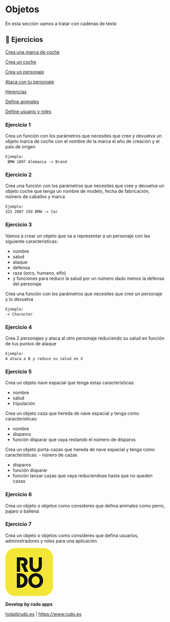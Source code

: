# Objetos
En esta sección vamos a tratar con cadenas de texto

## 📝 Ejercicios
[Crea una marca de coche](#Ejercicio-1)

[Crea un coche](#Ejercicio-2)

[Crea un personaje](#Ejercicio-3)

[Ataca con tu personaje](#Ejercicio-4)

[Herencias](#Ejercicio-5)

[Define animales](#Ejercicio-6)

[Define usuario y roles](#Ejercicio-7)


### Ejercicio 1

Crea un función con los parámetros que necesites que cree y devuelva un objeto marca de coche con el nombre de la marca el año de creación y el país de origen
```
Ejemplo:
 BMW 1897 Alemania -> Brand
```
### Ejercicio 2

Crea una función con los parámetros que necesites que cree y devuelva un objeto coche que tenga un nombre de modelo, fecha de fabricación, número de caballos y marca
```
Ejemplo:
325 2007 250 BMW -> Car
```

### Ejercicio 3
Vamos a crear un objeto que va a representar a un personaje con las siguiente caracteristicas:
- nombre
- salud
- ataque
- defensa
- raza (orco, humano, elfo)
- y funciones para reducir la salud por un número dado menos la defensa del personaje

Crea una función con los parámetros que necesites que cree un personaje y lo devuelva
```
Ejemplo:
-> Character
```

### Ejercicio 4
Crea 2 personajes y ataca al otro personaje reduciendo su salud en función de tus puntos de ataque
```
Ejemplo:
A ataca a B y reduce su salud en X
```

### Ejercicio 5
Crea un objeto nave espacial que tenga estas caracteristicas:
- nombre
- salud
- tripulación

Crea un objeto caza que hereda de nave espacial y tenga como caracteristicas: 
- nombre
- disparos
- función disparar que vaya restando el número de disparos

Crea un objeto porta-cazas que hereda de nave espacial y tenga como características: - núnero de cazas
- disparos
- función disparar
- función lanzar cazas que vaya reduciendose hasta que no queden cazas


### Ejercicio 6
Crea un objeto o objetos como consideres que defina animales como perro, pajaro o ballena

### Ejercicio 7
Crea un objeto o objetos como consideres que defina usuarios, administradores y roles para una aplicación

![Rudo](../README/rudo.png)

**Develop by rudo apps**

hola@rudo.es | https://www.rudo.es